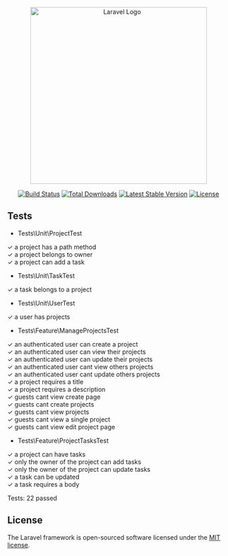 <p align="center"><a href="https://laravel.com" target="_blank"><img src="https://raw.githubusercontent.com/laravel/art/master/logo-lockup/5%20SVG/2%20CMYK/1%20Full%20Color/laravel-logolockup-cmyk-red.svg" width="400" alt="Laravel Logo"></a></p>

<p align="center">
<a href="https://travis-ci.org/laravel/framework"><img src="https://travis-ci.org/laravel/framework.svg" alt="Build Status"></a>
<a href="https://packagist.org/packages/laravel/framework"><img src="https://img.shields.io/packagist/dt/laravel/framework" alt="Total Downloads"></a>
<a href="https://packagist.org/packages/laravel/framework"><img src="https://img.shields.io/packagist/v/laravel/framework" alt="Latest Stable Version"></a>
<a href="https://packagist.org/packages/laravel/framework"><img src="https://img.shields.io/packagist/l/laravel/framework" alt="License"></a>
</p>

## Tests

 - Tests\Unit\ProjectTest
  
  ✓ a project has a path method<br/>
  ✓ a project belongs to owner<br/>
  ✓ a project can add a task<br/>

 - Tests\Unit\TaskTest
  
  ✓ a task belongs to a project<br/>

 - Tests\Unit\UserTest
  
  ✓ a user has projects<br/>

 - Tests\Feature\ManageProjectsTest
  
  ✓ an authenticated user can create a project<br/>
  ✓ an authenticated user can view their projects<br/>
  ✓ an authenticated user can update their projects<br/>
  ✓ an authenticated user cant view others projects<br/>
  ✓ an authenticated user cant update others projects<br/>
  ✓ a project requires a title<br/>
  ✓ a project requires a description<br/>
  ✓ guests cant view create page<br/>
  ✓ guests cant create projects<br/>
  ✓ guests cant view projects<br/>
  ✓ guests cant view a single project<br/>
  ✓ guests cant view edit project page<br/>

 - Tests\Feature\ProjectTasksTest
 
  ✓ a project can have tasks<br/>
  ✓ only the owner of the project can add tasks<br/>
  ✓ only the owner of the project can update tasks<br/>
  ✓ a task can be updated<br/>
  ✓ a task requires a body<br/>

  Tests:  22 passed
  
## License

The Laravel framework is open-sourced software licensed under the [MIT license](https://opensource.org/licenses/MIT).
